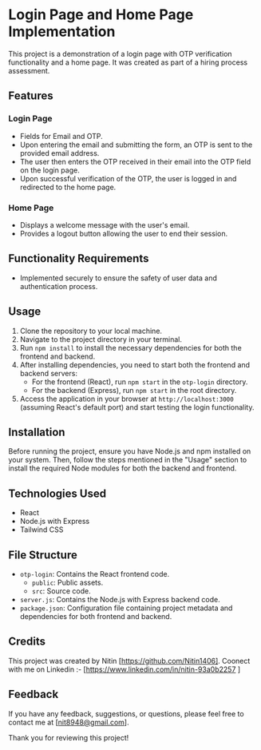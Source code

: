 # Login Page and Home Page Implementation

This project is a demonstration of a login page with OTP verification functionality and a home page. It was created as part of a hiring process assessment.

## Features

### Login Page
- Fields for Email and OTP.
- Upon entering the email and submitting the form, an OTP is sent to the provided email address.
- The user then enters the OTP received in their email into the OTP field on the login page.
- Upon successful verification of the OTP, the user is logged in and redirected to the home page.

### Home Page
- Displays a welcome message with the user's email.
- Provides a logout button allowing the user to end their session.

## Functionality Requirements
- Implemented securely to ensure the safety of user data and authentication process.

## Usage
1. Clone the repository to your local machine.
2. Navigate to the project directory in your terminal.
3. Run `npm install` to install the necessary dependencies for both the frontend and backend.
4. After installing dependencies, you need to start both the frontend and backend servers:
   - For the frontend (React), run `npm start` in the `otp-login` directory.
   - For the backend (Express), run `npm start` in the root directory.
5. Access the application in your browser at `http://localhost:3000` (assuming React's default port) and start testing the login functionality.

## Installation
Before running the project, ensure you have Node.js and npm installed on your system. 
Then, follow the steps mentioned in the "Usage" section to install the required Node modules for both the backend and frontend.

## Technologies Used
- React
- Node.js with Express
- Tailwind CSS

## File Structure
- `otp-login`: Contains the React frontend code.
  - `public`: Public assets.
  - `src`: Source code.
- `server.js`: Contains the Node.js with Express backend code.
- `package.json`: Configuration file containing project metadata and dependencies for both frontend and backend.

## Credits
This project was created by Nitin  [https://github.com/Nitin1406].
Coonect with me on Linkedin :-  [https://www.linkedin.com/in/nitin-93a0b2257 ]

## Feedback
If you have any feedback, suggestions, or questions, please feel free to contact me at [nit8948@gmail.com].

Thank you for reviewing this project!

